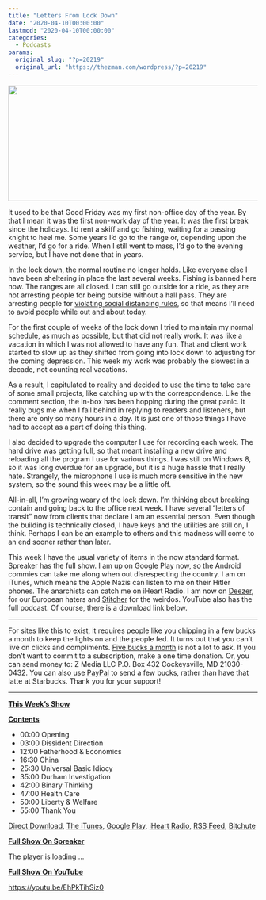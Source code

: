 ```yaml
---
title: "Letters From Lock Down"
date: "2020-04-10T00:00:00"
lastmod: "2020-04-10T00:00:00"
categories:
  - Podcasts
params:
  original_slug: "?p=20219"
  original_url: "https://thezman.com/wordpress/?p=20219"
---
```


[<img
src="http://thezman.com/wordpress/wp-content/uploads/2018/01/Power-Hour.png"
decoding="async" width="600" height="233" />](http://thezman.com/wordpress/wp-content/uploads/2018/01/Power-Hour.png)

It used to be that Good Friday was my first non-office day of the year.
By that I mean it was the first non-work day of the year. It was the
first break since the holidays. I’d rent a skiff and go fishing, waiting
for a passing knight to heel me. Some years I’d go to the range or,
depending upon the weather, I’d go for a ride. When I still went to
mass, I’d go to the evening service, but I have not done that in years.

In the lock down, the normal routine no longer holds. Like everyone else
I have been sheltering in place the last several weeks. Fishing is
banned here now. The ranges are all closed. I can still go outside for a
ride, as they are not arresting people for being outside without a hall
pass. They are arresting people for
<a href="https://archive.is/rUhyQ" rel="noopener noreferrer"
target="_blank">violating social distancing rules</a>, so that means
I’ll need to avoid people while out and about today.

For the first couple of weeks of the lock down I tried to maintain my
normal schedule, as much as possible, but that did not really work. It
was like a vacation in which I was not allowed to have any fun. That and
client work started to slow up as they shifted from going into lock down
to adjusting for the coming depression. This week my work was probably
the slowest in a decade, not counting real vacations.

As a result, I capitulated to reality and decided to use the time to
take care of some small projects, like catching up with the
correspondence. Like the comment section, the in-box has been hopping
during the great panic. It really bugs me when I fall behind in replying
to readers and listeners, but there are only so many hours in a day. It
is just one of those things I have had to accept as a part of doing this
thing.

I also decided to upgrade the computer I use for recording each week.
The hard drive was getting full, so that meant installing a new drive
and reloading all the program I use for various things. I was still on
Windows 8, so it was long overdue for an upgrade, but it is a huge
hassle that I really hate. Strangely, the microphone I use is much more
sensitive in the new system, so the sound this week may be a little off.

All-in-all, I’m growing weary of the lock down. I’m thinking about
breaking contain and going back to the office next week. I have several
“letters of transit” now from clients that declare I am an essential
person. Even though the building is technically closed, I have keys and
the utilities are still on, I think. Perhaps I can be an example to
others and this madness will come to an end sooner rather than later.

This week I have the usual variety of items in the now standard format.
Spreaker has the full show. I am up on Google Play now, so the Android
commies can take me along when out disrespecting the country. I am on
iTunes, which means the Apple Nazis can listen to me on their Hitler
phones. The anarchists can catch me on iHeart Radio. I am now on
<a href="https://www.deezer.com/show/623032" rel="noopener noreferrer"
target="_blank">Deezer</a>, for our European haters and <a
href="https://www.stitcher.com/podcast/the-z-blog-power-hour?refid=stpr"
rel="noopener noreferrer" target="_blank">Stitcher</a> for the weirdos.
YouTube also has the full podcast. Of course, there is a download link
below.

------------------------------------------------------------------------

For sites like this to exist, it requires people like you chipping in a
few bucks a month to keep the lights on and the people fed. It turns out
that you can’t live on clicks and compliments.
<a href="https://www.subscribestar.com/the-z-blog"
rel="noopener noreferrer" target="_blank">Five bucks a month</a> is not
a lot to ask. If you don’t want to commit to a subscription, make a one
time donation. Or, you can send money to: Z Media LLC P.O. Box 432
Cockeysville, MD 21030-0432. You can also use <a
href="https://www.paypal.com/cgi-bin/webscr?cmd=_s-xclick&amp;hosted_button_id=UDAS2Q8JYA6CN&amp;source=url"
rel="noopener noreferrer" target="_blank">PayPal</a> to send a few
bucks, rather than have that latte at Starbucks. Thank you for your
support!

------------------------------------------------------------------------

**<u>This Week’s Show</u>**

**<u>Contents</u>**

-   00:00 Opening
-   03:00 Dissident Direction
-   12:00 Fatherhood & Economics
-   16:30 China
-   25:30 Universal Basic Idiocy
-   35:00 Durham Investigation
-   42:00 Binary Thinking
-   47:00 Health Care
-   50:00 Liberty & Welfare
-   55:00 Thank You

[Direct
Download](https://api.spreaker.com/v2/episodes/25206497/download.mp3), <a
href="https://itunes.apple.com/us/podcast/the-z-blog-power-hour/id1262799640?mt=2"
rel="noopener noreferrer" target="_blank">The iTunes</a>, <a
href="https://podcasts.google.com/?feed=aHR0cHM6Ly93d3cuc3ByZWFrZXIuY29tL3Nob3cvMjU4OTY1Ny9lcGlzb2Rlcy9mZWVk"
rel="noopener noreferrer" target="_blank">Google Play</a>, <a href="https://www.iheart.com/podcast/the-z-blog-power-hour-29246491/"
rel="noopener noreferrer" target="_blank">iHeart Radio,</a>
<a href="https://www.spreaker.com/show/2589657/episodes/feed"
rel="noopener noreferrer" target="_blank">RSS Feed</a>,
<a href="https://www.bitchute.com/channel/OfDOhe43n3QL/"
rel="noopener noreferrer" target="_blank">Bitchute</a>

**<u>Full Show On Spreaker</u>**

The player is loading ...

<span class="widget_spinner dark"></span>

**<u>Full Show On YouTube</u>**

https://youtu.be/EhPkTihSiz0

